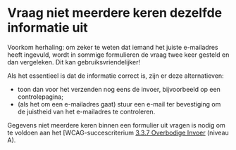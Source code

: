<!-- @license CC0-1.0 -->

# Vraag niet meerdere keren dezelfde informatie uit

Voorkom herhaling: om zeker te weten dat iemand het juiste e-mailadres heeft ingevuld, wordt in sommige formulieren de vraag twee keer gesteld en dan vergeleken. Dit kan gebruiksvriendelijker!

Als het essentieel is dat de informatie correct is, zijn er deze alternatieven:

- toon dan voor het verzenden nog eens de invoer, bijvoorbeeld op een controlepagina;
- (als het om een e-mailadres gaat) stuur een e-mail ter bevestiging om de juistheid van het e-mailadres te controleren.

Gegevens niet meerdere keren binnen een formulier uit vragen is nodig om te voldoen aan het [WCAG-succescriterium [3.3.7 Overbodige Invoer](wcag/3.3.7) (niveau A).
